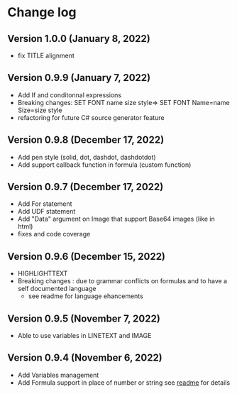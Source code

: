 
# Change log
## Version 1.0.0 (January 8, 2022)
* fix TITLE alignment

## Version 0.9.9 (January 7, 2022)
* Add If and conditonnal expressions
* Breaking changes: SET FONT name size style=> SET FONT Name=name Size=size style
* refactoring for future C# source generator feature

## Version 0.9.8 (December 17, 2022)
* Add pen style (solid, dot, dashdot, dashdotdot)
* Add support callback function in formula (custom function)

## Version 0.9.7 (December 17, 2022)
* Add For statement
* Add UDF statement
* Add "Data" argument on Image that support Base64 images (like in html)
* fixes and code coverage

## Version 0.9.6 (December 15, 2022)
* HIGHLIGHTTEXT
* Breaking changes : due to grammar conflicts on formulas and to have a self documented language
	- see readme for language ehancements


## Version 0.9.5 (November 7, 2022)
* Able to use variables in LINETEXT and IMAGE

## Version 0.9.4 (November 6, 2022)

* Add Variables management
* Add Formula support in place of number or string see [readme](./README.md) for details




